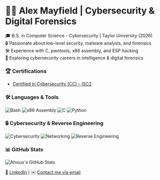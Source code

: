 # 👨‍💻 Alex Mayfield | Cybersecurity & Digital Forensics  
🎓 B.S. in Computer Science - Cybersecurity | Taylor University (2026)  
🔒 Passionate about low-level security, malware analysis, and forensics  
🛠️ Experience with C, pwntools, x86 assembly, and ESP hacking  
🚀 Exploring cybersecurity careers in intelligence & digital forensics 

### 🏆 Certifications
- [Certified in Cybersecurity (CC) – ISC2](https://www.credly.com/badges/d5fe4162-0c50-4ff4-bb72-66a5dce2ba6f/public_url)

### 🛠️ Languages & Tools
![Bash](https://img.shields.io/badge/-Bash-4EAA25?style=for-the-badge&logo=gnu-bash&logoColor=white)
![x86 Assembly](https://img.shields.io/badge/-x86_Assembly-007ACC?style=for-the-badge)
![C](https://img.shields.io/badge/-C-00599C?style=for-the-badge&logo=c&logoColor=white)
![Python](https://img.shields.io/badge/-Python-3776AB?style=for-the-badge&logo=python&logoColor=white)

### 🔒 Cybersecurity & Reverse Engineering
![Cybersecurity](https://img.shields.io/badge/-Cybersecurity-000000?style=for-the-badge&logo=hackthebox&logoColor=white)
![Networking](https://img.shields.io/badge/-Networking-0A66C2?style=for-the-badge&logo=cisco&logoColor=white)
![Reverse Engineering](https://img.shields.io/badge/-Reverse_Engineering-8E44AD?style=for-the-badge&logo=radare&logoColor=white)

### 📊 GitHub Stats  
![Ahxius's GitHub Stats](https://github-readme-stats.vercel.app/api?username=Ahxius&show_icons=true&theme=radical)

🔗 [LinkedIn](https://www.linkedin.com/in/mayfielda/) | ✉️ [Contact me via email](mailto:ahxius@sdf.org)
